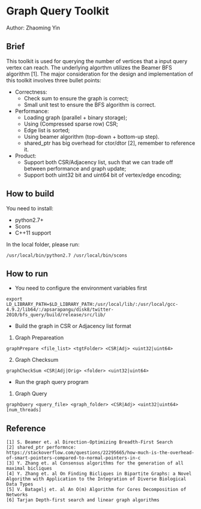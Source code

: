 # Graph Query Toolkit  
Author: Zhaoming Yin  
  
## Brief  
This toolkit is used for querying the number of vertices that a input query vertex can reach. The underlying algorthm utilizes the Beamer BFS algorithm [1]. The major consideration for the design and implementation of this toolkit involves three bullet points:  
* Correctness:  
    - Check sum to ensure the graph is correct;  
    - Small unit test to ensure the BFS algorithm is correct.   
* Performance:  
    - Loading graph (parallel + binary storage);  
    - Using (Compressed sparse row) CSR;  
    - Edge list is sorted;  
    - Using beamer algorithm (top-down + bottom-up step).  
    - shared_ptr has big overhead for ctor/dtor [2], remember to reference it.
* Product:   
    - Support both CSR/Adjacency list, such that we can trade off between performance and graph update;   
    - Support both uint32 bit and uint64 bit of vertex/edge encoding;  
  
## How to build  
You need to install:  
* python2.7+  
* Scons  
* C++11 support  
  
In the local folder, please run:
```
/usr/local/bin/python2.7 /usr/local/bin/scons
```
  
## How to run
* You need to configure the environment variables first
```
export LD_LIBRARY_PATH=$LD_LIBRARY_PATH:/usr/local/lib/:/usr/local/gcc-4.9.2/lib64/:/apsarapangu/disk8/twitter-2010/bfs_query/build/release/src/lib/
```  

* Build the graph in CSR or Adjacency list format  
  
1) Graph Prepareation  
  
```
graphPrepare <file_list> <tgtFolder> <CSR|Adj> <uint32|uint64>  
```
  
2) Graph Checksum
```
graphCheckSum <CSR|Adj|Orig> <folder> <uint32|uint64>  
```
   
* Run the graph query program  

1) Graph Query 
```
graphQuery <query_file> <graph_folder> <CSR|Adj> <uint32|uint64> [num_threads]
```

  
## Reference 

```
[1] S. Beamer et. al Direction-Optimizing Breadth-First Search  
[2] shared_ptr performnce: https://stackoverflow.com/questions/22295665/how-much-is-the-overhead-of-smart-pointers-compared-to-normal-pointers-in-c
[3] Y. Zhang et. al Consensus algorithms for the generation of all maximal bicliques
[4] Y. Zhang et. al On Finding Bicliques in Bipartite Graphs: a Novel Algorithm with Application to the Integration of Diverse Biological Data Types
[5] V. Batagelj et. al An O(m) Algorithm for Cores Decomposition of Networks
[6] Tarjan Depth-first search and linear graph algorithms
```
